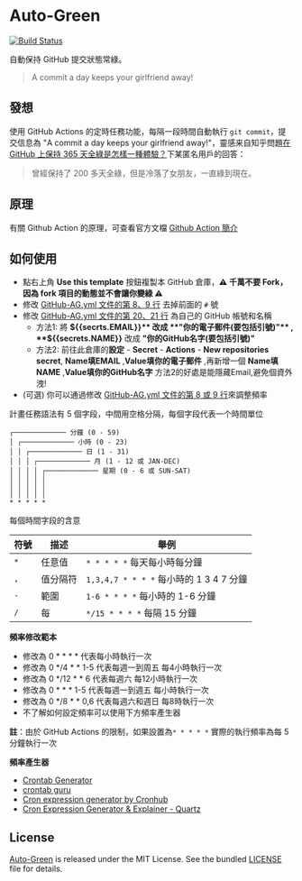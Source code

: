 # Auto-Green

[![Build Status](https://github.com/carsjustin/GitHub-AG/workflows/GitHub-AG/badge.svg?branch=main)](https://github.com/carsjustin/GitHub-AG/actions)

自動保持 GitHub 提交狀態常綠。

> A commit a day keeps your girlfriend away!

## 發想

使用 GitHub Actions 的定時任務功能，每隔一段時間自動執行 `git commit`，提交信息為 "A commit a day keeps your girlfriend away!"，靈感来自知乎問題[在 GitHub 上保持 365 天全綠是怎樣一種體驗？](https://www.zhihu.com/question/34043434/answer/57826281)下某匿名用戶的回答：

> 曾經保持了 200 多天全綠，但是冷落了女朋友，一直綠到現在。

## 原理

有關 Github Action 的原理，可查看官方文檔 [Github Action 簡介](https://docs.github.com/cn/actions/learn-github-actions/introduction-to-github-actions)

## 如何使用

- 點右上角 **Use this template** 按鈕複製本 GitHub 倉庫，**:warning: 千萬不要 Fork，因為 fork 項目的動態並不會讓你變綠 :warning:**
- 修改 [GitHub-AG.yml 文件的第 8、9 行](https://github.com/carsjustin/GitHub-AG/blob/master/.github/workflows/GitHub-AG.yml#L8-L9) 去掉前面的 `#` 號
- 修改 [GitHub-AG.yml 文件的第 20、21 行](https://github.com/carsjustin/GitHub-AG/blob/master/.github/workflows/GitHub-AG.yml#L20-L21) 為自己的 GitHub 帳號和名稱
  - 方法1: 將 **${{secrts.EMAIL}}** 改成 **"你的電子郵件(要包括引號)"** , **${{secrets.NAME}}** 改成 **"你的GitHub名字(要包括引號)"**
  - 方法2: 前往此倉庫的**設定** - **Secret** - **Actions** - **New repositories secret**, **Name填EMAIL** ,**Value填你的電子郵件** ,再新增一個 **Name填NAME** ,**Value填你的GitHub名字**  方法2的好處是能隱藏Email,避免個資外洩!
- (可選) 你可以通過修改 [GitHub-AG.yml 文件的第 8 或 9 行](https://github.com/carsjustin/GitHub-AG/blob/master/.github/workflows/GitHub-AG.yml#L8-L9)來調整頻率

計畫任務語法有 5 個字段，中間用空格分隔，每個字段代表一个時間單位

```plain
┌───────────── 分鐘 (0 - 59)
│ ┌───────────── 小時 (0 - 23)
│ │ ┌───────────── 日 (1 - 31)
│ │ │ ┌───────────── 月 (1 - 12 或 JAN-DEC)
│ │ │ │ ┌───────────── 星期 (0 - 6 或 SUN-SAT)
│ │ │ │ │
│ │ │ │ │
│ │ │ │ │
* * * * *
```

每個時間字段的含意

|符號   | 描述        | 舉例                                        |
| ----- | -----------| -------------------------------------------|
| `*`   | 任意值      | `* * * * *` 每天每小時每分鐘                  |
| `,`   | 值分隔符    | `1,3,4,7 * * * *` 每小時的 1 3 4 7 分鐘       |
| `-`   | 範圍       | `1-6 * * * *` 每小時的 1-6 分鐘               |
| `/`   | 每         | `*/15 * * * *` 每隔 15 分鐘                  |

**頻率修改範本**
- 修改為 0 * * * *      代表每小時執行一次
- 修改為 0 */4 * * 1-5  代表每週一到周五 每4小時執行一次
- 修改為 0 */12 * * 6   代表每週六 每12小時執行一次
- 修改為 0 * * * 1-5    代表每週一到週五 每小時執行一次
- 修改為 0 */8 * * 0,6  代表每週六和週日 每8時執行一次
- 不了解如何設定頻率可以使用下方頻率產生器

**註**：由於 GitHub Actions 的限制，如果設置為`* * * * *` 實際的執行頻率為每 5 分鐘執行一次

**頻率產生器**
- [Crontab Generator](https://crontab-generator.org/)
- [crontab guru](https://crontab.guru/)
- [Cron expression generator by Cronhub](https://crontab.cronhub.io/)
- [Cron Expression Generator & Explainer - Quartz](https://www.freeformatter.com/cron-expression-generator-quartz.html)


## License

[Auto-Green](https://github.com/justjavac/auto-green) is released under the MIT License. See the bundled [LICENSE](./LICENSE) file for details.
